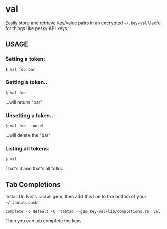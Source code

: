 # val

Easily store and retrieve key/value pairs in an encrypted `~/.key-val`
Useful for things like pesky API keys.

## USAGE

### Setting a token:

    $ val foo bar

### Getting a token..

    $ val foo

...will return "bar"

### Unsetting a token...

    $ val foo --unset

...will delete the "bar"

### Listing all tokens:

    $ val

That's it and that's all folks.

## Tab Completions

Install Dr. Nic's `tabtab` gem, then add this line to the bottom
of your `~/.tabtab.bash`:

    complete -o default -C 'tabtab --gem key-val/lib/completions.rb' val

Then you can tab complete the keys.
